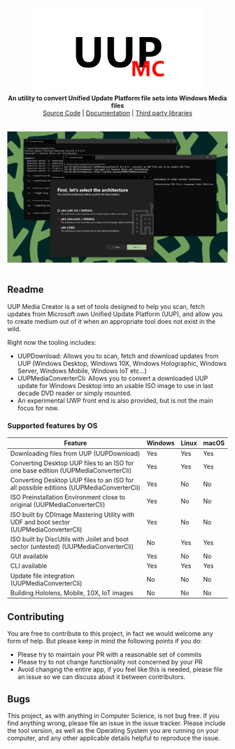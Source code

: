 <p align="center">
  <img src="Assets/logo.png" width="400"><br>
  <b>An utility to convert Unified Update Platform file sets into Windows Media files</b><br>
  <a href="./src">Source Code</a> |
  <a href="./docs">Documentation</a> |
  <a href="./thirdparty">Third party libraries</a>
  <br><br><br>
  <img src="Assets/screenshot.png"><br><br>
</p>

## Readme

UUP Media Creator is a set of tools designed to help you scan, fetch updates from Microsoft own Unified Update Platform (UUP), and allow you to create medium out of it when an appropriate tool does not exist in the wild.

Right now the tooling includes:

- UUPDownload: Allows you to scan, fetch and download updates from UUP (Windows Desktop, Windows 10X, Windows Holographic, Windows Server, Windows Mobile, Windows IoT etc...)
- UUPMediaConverterCli: Allows you to convert a downloaded UUP update for Windows Desktop into an usable ISO image to use in last decade DVD reader or simply mounted.
- An experimental UWP front end is also provided, but is not the main focus for now.

### Supported features by OS

| Feature                                                                                  | Windows | Linux | macOS |
|------------------------------------------------------------------------------------------|---------|-------|-------|
| Downloading files from UUP (UUPDownload)                                                 | Yes     | Yes   | Yes   |
| Converting Desktop UUP files to an ISO for one base edition (UUPMediaConverterCli)       | Yes     | Yes   | Yes   |
| Converting Desktop UUP files to an ISO for all possible editions (UUPMediaConverterCli)  | Yes     | No    | No    |
| ISO Preinstallation Environment close to original (UUPMediaConverterCli)                 | Yes     | No    | No    |
| ISO built by CDImage Mastering Utility with UDF and boot sector (UUPMediaConverterCli)   | Yes     | No    | No    |
| ISO built by DiscUtils with Joilet and boot sector (untested) (UUPMediaConverterCli)     | No      | Yes   | Yes   |
| GUI available                                                                            | Yes     | No    | No    |
| CLI available                                                                            | Yes     | Yes   | Yes   |
| Update file integration (UUPMediaConverterCli)                                           | No      | No    | No    |
| Building Hololens, Mobile, 10X, IoT images                                               | No      | No    | No    |

## Contributing

You are free to contribute to this project, in fact we would welcome any form of help. But please keep in mind the following points if you do:

- Please try to maintain your PR with a reasonable set of commits
- Please try to not change functionality not concerned by your PR
- Avoid changing the entire app, if you feel like this is needed, please file an issue so we can discuss about it between contributors.

## Bugs

This project, as with anything in Computer Science, is not bug free. If you find anything wrong, please file an issue in the issue tracker. Please include the tool version, as well as the Operating System you are running on your computer, and any other applicable details helpful to reproduce the issue.

